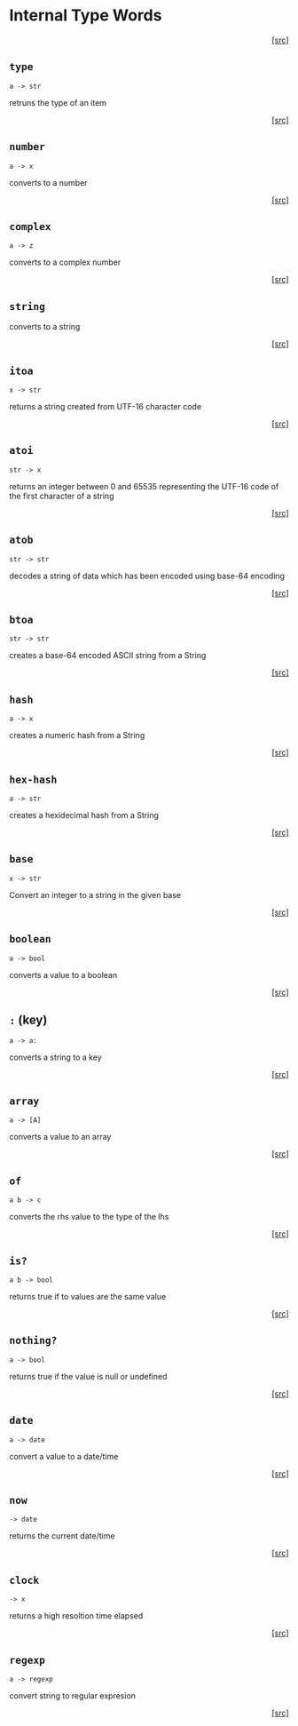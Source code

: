# Internal Type Words
<div style="text-align: right"><a href="https:/github.com/Hypercubed/f-flat_node/blob/master/src/core/types.ts#L113">[src]</a></div>

## `type`

`a -> str`

retruns the type of an item

<div style="text-align: right"><a href="https:/github.com/Hypercubed/f-flat_node/blob/master/src/core/types.ts#L123">[src]</a></div>

## `number`

`a -> x`

converts to a number

<div style="text-align: right"><a href="https:/github.com/Hypercubed/f-flat_node/blob/master/src/core/types.ts#L133">[src]</a></div>

## `complex`

`a -> z`

converts to a complex number

<div style="text-align: right"><a href="https:/github.com/Hypercubed/f-flat_node/blob/master/src/core/types.ts#L143">[src]</a></div>

## `string`

converts to a string

<div style="text-align: right"><a href="https:/github.com/Hypercubed/f-flat_node/blob/master/src/core/types.ts#L153">[src]</a></div>

## `itoa`

`x -> str`

returns a string created from UTF-16 character code

<div style="text-align: right"><a href="https:/github.com/Hypercubed/f-flat_node/blob/master/src/core/types.ts#L163">[src]</a></div>

## `atoi`

`str -> x`

returns an integer between 0 and 65535 representing the UTF-16 code of the first character of a string

<div style="text-align: right"><a href="https:/github.com/Hypercubed/f-flat_node/blob/master/src/core/types.ts#L173">[src]</a></div>

## `atob`

`str -> str`

decodes a string of data which has been encoded using base-64 encoding

<div style="text-align: right"><a href="https:/github.com/Hypercubed/f-flat_node/blob/master/src/core/types.ts#L183">[src]</a></div>

## `btoa`

`str -> str`

creates a base-64 encoded ASCII string from a String

<div style="text-align: right"><a href="https:/github.com/Hypercubed/f-flat_node/blob/master/src/core/types.ts#L193">[src]</a></div>

## `hash`

`a -> x`

creates a numeric hash from a String

<div style="text-align: right"><a href="https:/github.com/Hypercubed/f-flat_node/blob/master/src/core/types.ts#L203">[src]</a></div>

## `hex-hash`

`a -> str`

creates a hexidecimal hash from a String

<div style="text-align: right"><a href="https:/github.com/Hypercubed/f-flat_node/blob/master/src/core/types.ts#L213">[src]</a></div>

## `base`

`x -> str`

Convert an integer to a string in the given base

<div style="text-align: right"><a href="https:/github.com/Hypercubed/f-flat_node/blob/master/src/core/types.ts#L223">[src]</a></div>

## `boolean`

`a -> bool`

converts a value to a boolean

<div style="text-align: right"><a href="https:/github.com/Hypercubed/f-flat_node/blob/master/src/core/types.ts#L233">[src]</a></div>

## `:` (key)

`a -> a:`

converts a string to a key

<div style="text-align: right"><a href="https:/github.com/Hypercubed/f-flat_node/blob/master/src/core/types.ts#L246">[src]</a></div>

## `array`

`a -> [A]`

converts a value to an array

<div style="text-align: right"><a href="https:/github.com/Hypercubed/f-flat_node/blob/master/src/core/types.ts#L274">[src]</a></div>

## `of`

`a b -> c`

converts the rhs value to the type of the lhs

<div style="text-align: right"><a href="https:/github.com/Hypercubed/f-flat_node/blob/master/src/core/types.ts#L284">[src]</a></div>

## `is?`

`a b -> bool`

returns true if to values are the same value

<div style="text-align: right"><a href="https:/github.com/Hypercubed/f-flat_node/blob/master/src/core/types.ts#L306">[src]</a></div>

## `nothing?`

`a -> bool`

returns true if the value is null or undefined

<div style="text-align: right"><a href="https:/github.com/Hypercubed/f-flat_node/blob/master/src/core/types.ts#L316">[src]</a></div>

## `date`

`a -> date`

convert a value to a date/time

<div style="text-align: right"><a href="https:/github.com/Hypercubed/f-flat_node/blob/master/src/core/types.ts#L326">[src]</a></div>

## `now`

`-> date`

returns the current date/time

<div style="text-align: right"><a href="https:/github.com/Hypercubed/f-flat_node/blob/master/src/core/types.ts#L336">[src]</a></div>

## `clock`

`-> x`

returns a high resoltion time elapsed

<div style="text-align: right"><a href="https:/github.com/Hypercubed/f-flat_node/blob/master/src/core/types.ts#L346">[src]</a></div>

## `regexp`

`a -> regexp`

convert string to regular expresion

<div style="text-align: right"><a href="https:/github.com/Hypercubed/f-flat_node/blob/master/src/core/types.ts#L356">[src]</a></div>
